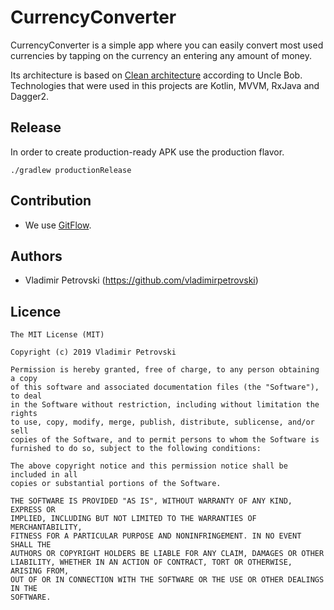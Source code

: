 # CurrencyConverter
CurrencyConverter is a simple app where you can easily convert most used currencies by tapping on the currency an entering any amount of money.

Its architecture is based on [Clean architecture](https://blog.cleancoder.com/uncle-bob/2012/08/13/the-clean-architecture.html) according to Uncle Bob. Technologies that were used in this projects are Kotlin, MVVM, RxJava and Dagger2.

## Release
In order to create production-ready APK use the production flavor.

    ./gradlew productionRelease


## Contribution
* We use [GitFlow](http://gitversion.readthedocs.io/en/latest/git-branching-strategies/gitflow-examples/).

## Authors
* Vladimir Petrovski (https://github.com/vladimirpetrovski)

## Licence
```
The MIT License (MIT)

Copyright (c) 2019 Vladimir Petrovski

Permission is hereby granted, free of charge, to any person obtaining a copy
of this software and associated documentation files (the "Software"), to deal
in the Software without restriction, including without limitation the rights
to use, copy, modify, merge, publish, distribute, sublicense, and/or sell
copies of the Software, and to permit persons to whom the Software is
furnished to do so, subject to the following conditions:

The above copyright notice and this permission notice shall be included in all
copies or substantial portions of the Software.

THE SOFTWARE IS PROVIDED "AS IS", WITHOUT WARRANTY OF ANY KIND, EXPRESS OR
IMPLIED, INCLUDING BUT NOT LIMITED TO THE WARRANTIES OF MERCHANTABILITY,
FITNESS FOR A PARTICULAR PURPOSE AND NONINFRINGEMENT. IN NO EVENT SHALL THE
AUTHORS OR COPYRIGHT HOLDERS BE LIABLE FOR ANY CLAIM, DAMAGES OR OTHER
LIABILITY, WHETHER IN AN ACTION OF CONTRACT, TORT OR OTHERWISE, ARISING FROM,
OUT OF OR IN CONNECTION WITH THE SOFTWARE OR THE USE OR OTHER DEALINGS IN THE
SOFTWARE.
```
